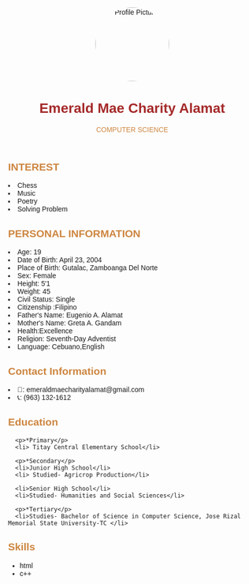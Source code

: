 <!DOCTYPE html>
<html>
<head>
   <title>My Resume</title>
   <style>
      body{
          font-family:bookman old style,sans-serif;
          margin:40px;
      }
 
      header{
         text-align:center;
         background-color:khaki;
         padding:50px;
      }
      
      h1{
         color:brown;
      }

      section{
         margin:20px 0;
      }

      h2{
         color:peru;
      }

      p{
         color:peru;
      }

      h3{
         color: peru;
      }

      h3 {
         font:10;
      }
	header img {
	width: 150px;
	height: 150px;
	border-radius: 50%;
	float: center;
	}
   </style>
</head>
   <header>
      <img src="C:/Users/ACER/Documents/html/received_3555274344791105.jpeg" alt="Profile Picture">
      <h1>Emerald Mae Charity Alamat</h1>
      <p>COMPUTER SCIENCE</p>
   </header>
<section>
	<h2>INTEREST</h2>
	<li>Chess</li>
   <li>Music</li>
   <li>Poetry</li>
   <li>Solving Problem</li>
	<h2>PERSONAL INFORMATION</h2>
   <li>Age: 19 </li>
	<li>Date of Birth: April 23, 2004</li>
	<li>Place of Birth: Gutalac, Zamboanga Del Norte</li>
	<li>Sex: Female</li>
	<li>Height: 5'1</li>
	<li>Weight: 45</li>
   <li> Civil Status: Single</li>
   <li>Citizenship :Filipino</li>
      <li>Father's Name: Eugenio A. Alamat</li>
      <li> Mother's Name: Greta A. Gandam</li>
      <li> Health:Excellence</li>
      <li> Religion: Seventh-Day Adventist</li>
      <li>Language: Cebuano,English</li>
</section>
   <section>
      <h2>Contact Information</h2>
      <li>📧: emeraldmaecharityalamat@gmail.com</li>
      <li>📞: (963) 132-1612</li>
   </section>

   <section>
      <h2>Education</h2>

      <p>*Primary</p>
      <li> Titay Central Elementary School</li>

      <p>*Secondary</p>
      <li>Junior High School</li>
      <li> Studied- Agricrop Production</li>

      <li>Senior High School</li>
      <li>Studied- Humanities and Social Sciences</li>

      <p>*Tertiary</p>
      <li>Studies- Bachelor of Science in Computer Science, Jose Rizal Memorial State University-TC </li>
   </section>

   <section>
      <h2>Skills</h2>
      <ul>
         <li>html</li>
         <li>c++</li>
      </ul>
   </section>
</body>
</html>
